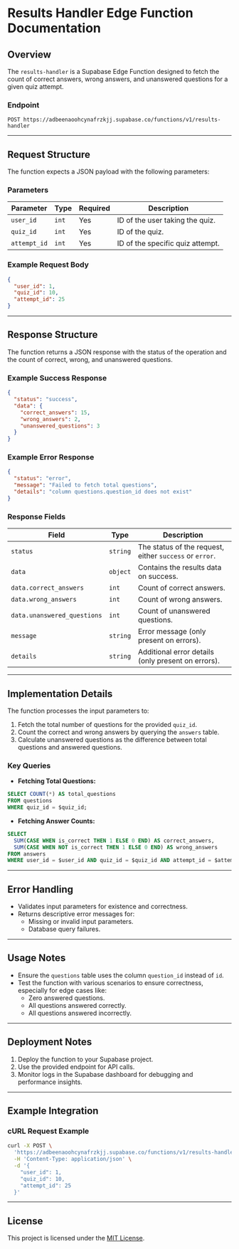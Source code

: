 # Results Handler Edge Function Documentation

## Overview
The `results-handler` is a Supabase Edge Function designed to fetch the count of correct answers, wrong answers, and unanswered questions for a given quiz attempt.

### Endpoint
```
POST https://adbeenaoohcynafrzkjj.supabase.co/functions/v1/results-handler
```

---

## Request Structure
The function expects a JSON payload with the following parameters:

### Parameters
| Parameter   | Type   | Required | Description                              |
|-------------|--------|----------|------------------------------------------|
| `user_id`   | `int`  | Yes      | ID of the user taking the quiz.          |
| `quiz_id`   | `int`  | Yes      | ID of the quiz.                          |
| `attempt_id`| `int`  | Yes      | ID of the specific quiz attempt.         |

### Example Request Body
```json
{
  "user_id": 1,
  "quiz_id": 10,
  "attempt_id": 25
}
```

---

## Response Structure
The function returns a JSON response with the status of the operation and the count of correct, wrong, and unanswered questions.

### Example Success Response
```json
{
  "status": "success",
  "data": {
    "correct_answers": 15,
    "wrong_answers": 2,
    "unanswered_questions": 3
  }
}
```

### Example Error Response
```json
{
  "status": "error",
  "message": "Failed to fetch total questions",
  "details": "column questions.question_id does not exist"
}
```

### Response Fields
| Field                  | Type     | Description                                         |
|------------------------|----------|-----------------------------------------------------|
| `status`               | `string` | The status of the request, either `success` or `error`. |
| `data`                 | `object` | Contains the results data on success.              |
| `data.correct_answers` | `int`    | Count of correct answers.                          |
| `data.wrong_answers`   | `int`    | Count of wrong answers.                            |
| `data.unanswered_questions` | `int` | Count of unanswered questions.                     |
| `message`              | `string` | Error message (only present on errors).            |
| `details`              | `string` | Additional error details (only present on errors). |

---

## Implementation Details
The function processes the input parameters to:
1. Fetch the total number of questions for the provided `quiz_id`.
2. Count the correct and wrong answers by querying the `answers` table.
3. Calculate unanswered questions as the difference between total questions and answered questions.

### Key Queries
- **Fetching Total Questions:**
```sql
SELECT COUNT(*) AS total_questions 
FROM questions 
WHERE quiz_id = $quiz_id;
```

- **Fetching Answer Counts:**
```sql
SELECT 
  SUM(CASE WHEN is_correct THEN 1 ELSE 0 END) AS correct_answers,
  SUM(CASE WHEN NOT is_correct THEN 1 ELSE 0 END) AS wrong_answers
FROM answers
WHERE user_id = $user_id AND quiz_id = $quiz_id AND attempt_id = $attempt_id;
```

---

## Error Handling
- Validates input parameters for existence and correctness.
- Returns descriptive error messages for:
  - Missing or invalid input parameters.
  - Database query failures.

---

## Usage Notes
- Ensure the `questions` table uses the column `question_id` instead of `id`.
- Test the function with various scenarios to ensure correctness, especially for edge cases like:
  - Zero answered questions.
  - All questions answered correctly.
  - All questions answered incorrectly.

---

## Deployment Notes
1. Deploy the function to your Supabase project.
2. Use the provided endpoint for API calls.
3. Monitor logs in the Supabase dashboard for debugging and performance insights.

---

## Example Integration
### cURL Request Example
```bash
curl -X POST \
  'https://adbeenaoohcynafrzkjj.supabase.co/functions/v1/results-handler' \
  -H 'Content-Type: application/json' \
  -d '{
    "user_id": 1,
    "quiz_id": 10,
    "attempt_id": 25
  }'
```

---

## License
This project is licensed under the [MIT License](LICENSE).
